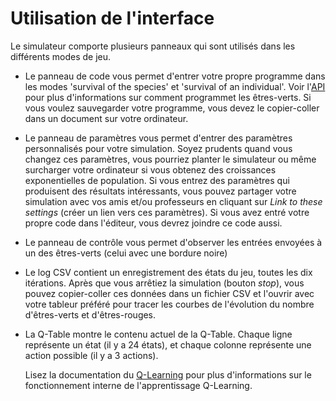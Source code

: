 # Utilisation de l'interface

Le simulateur comporte plusieurs panneaux qui sont utilisés dans les
différents modes de jeu.

- Le panneau de code vous permet d'entrer votre propre programme dans
  les modes 'survival of the species' et 'survival of an
  individual'. Voir l'[API](api.md) pour plus d'informations sur
  comment programmet les êtres-verts.  Si vous voulez sauvegarder
  votre programme, vous devez le copier-coller dans un document sur
  votre ordinateur.

- Le panneau de paramètres vous permet d'entrer des paramètres
  personnalisés pour votre simulation. Soyez prudents quand vous
  changez ces paramètres, vous pourriez planter le simulateur ou même
  surcharger votre ordinateur si vous obtenez des croissances
  exponentielles de population. Si vous entrez des paramètres qui
  produisent des résultats intéressants, vous pouvez partager votre
  simulation avec vos amis et/ou professeurs en cliquant sur *Link to
  these settings* (créer un lien vers ces paramètres). Si vous avez
  entré votre propre code dans l'éditeur, vous devrez joindre ce code
  aussi.

- Le panneau de contrôle vous permet d'observer les entrées envoyées à
  un des êtres-verts (celui avec une bordure noire)

- Le log CSV contient un enregistrement des états du jeu, toutes les
  dix itérations. Après que vous arrêtiez la simulation (bouton
  *stop*), vous pouvez copier-coller ces données dans un fichier CSV
  et l'ouvrir avec votre tableur préféré pour tracer les courbes de
  l'évolution du nombre d'êtres-verts et d'êtres-rouges.

- La Q-Table montre le contenu actuel de la Q-Table. Chaque ligne
  représente un état (il y a 24 états), et chaque colonne représente
  une action possible (il y a 3 actions).
    
    Lisez la documentation du [Q-Learning](qlearning.md) pour plus
    d'informations sur le fonctionnement interne de l'apprentissage
    Q-Learning.
